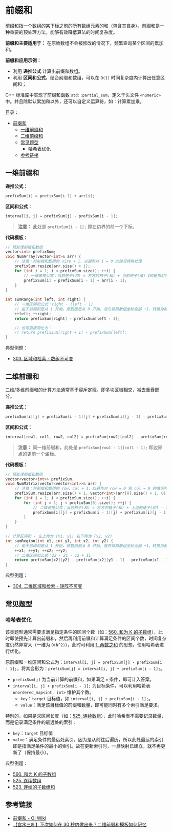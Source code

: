 # 前缀和

前缀和指一个数组的某下标之前的所有数组元素的和（包含其自身）。前缀和是一种重要的预处理方法，能够有效降低算法的时间复杂度。

**前缀和主要适用于：** 在原始数组不会被修改的情况下，频繁查询某个区间的累加和。

**前缀和应用示例：**

* 利用 **递推公式** 计算出前缀和数组。
* 利用 **区间和公式**，结合前缀和数组，可以在 `O(1)` 时间复杂度内计算出任意区间和；

C++ 标准库中实现了前缀和函数 `std::partial_sum`，定义于头文件 `<numeric>` 中。并且除默认累加和以外，还可以自定义运算符，如：计算累加乘。

目录：

- [前缀和](#前缀和)
  - [一维前缀和](#一维前缀和)
  - [二维前缀和](#二维前缀和)
  - [常见题型](#常见题型)
    - [哈希表优化](#哈希表优化)
  - [参考链接](#参考链接)

## 一维前缀和

**递推公式：**

```C++
prefixSum[i] = prefixSum[i-1] + arr[i];
```

**区间和公式：**

```C++
interval[i, j] = prefixSum[j] - prefixSum[i - 1];
```

> **注意：** 此处是 `prefixSum[i - 1];` 即左边界的前一个下标。

**代码模板：**

```C++
// 预处理前缀和数组
vector<int> prefixSum;
void NumArray(vector<int>& arr) {
    // 注意：将前缀和数组的 size + 1，以避免对 i = 0 的情况特殊处理
    prefixSum.resize(arr.size() + 1);
    for (int i = 1; i < prefixSum.size(); ++i) {
        // 一维递推公式：当前格子(和) = 左方的格子(和) + 当前格子(值)【和是指对应的前缀和，值是指原数组中的值】
        prefixSum[i] = prefixSum[i - 1] + arr[i - 1];
    }
}
    
int sumRange(int left, int right) {
    // 一维区间和公式：right - (left - 1)
    // 由于前缀和是从 1 开始，原数组是从 0 开始，故先将原数组坐标全部 +1，转换为前缀和坐标
    ++left; ++right;
    return prefixSum[right] - prefixSum[left - 1];

    // 也可直接简化为：
    // return prefixSum[right + 1] - prefixSum[left];
}
```

典型例题：

* [303. 区域和检索 - 数组不可变](https://leetcode-cn.com/problems/range-sum-query-immutable/)

## 二维前缀和

二维/多维前缀和的计算方法通常基于容斥定理。即多块区域相交，减去重叠部分。

**递推公式：**

```C++
prefixSum[i][j] = prefixSum[i - 1][j] + prefixSum[i][j - 1] - prefixSum[i - 1][j - 1] + arr[i][j];
```

**区间和公式：**

```C++
interval[row1, col1, row2, col2] = prefixSum[row2][col2] - prefixSum[row2][col1 - 1] - prefixSum[row1 - 1][col2] + prefixSum[row1 - 1][col1 - 1];
```

> **注意：** 同一维前缀和，此处是 `prefixSum[row1 - 1][col1 - 1];` 即边界点的更前一个坐标。

**代码模板：**

```C++
// 预处理前缀和数组
vector<vector<int>> prefixSum;
void NumMatrix(vector<vector<int>>& arr) {
    // 注意：将前缀和数组的 row、col + 1，以避免对 row = 0 和 col = 0 的情况特殊处理
    prefixSum.resize(arr.size() + 1, vector<int>(arr[0].size() + 1, 0));
    for (int i = 1; i < prefixSum.size(); ++i) {
        for (int j = 1; j < prefixSum[0].size(); ++j) {
            // 二维递推公式：当前格子(和) = 左方的格子(和) + 上边的格子(和) - 左上角的格子(和) + 当前格子(值)【和是指对应的前缀和，值是指原数组中的值】
            prefixSum[i][j] = prefixSum[i - 1][j] + prefixSum[i][j - 1] - prefixSum[i - 1][j - 1] + arr[i - 1][j - 1];
        }
    }
}
    
// 计算区间和 - 左上角为 (x1, y1) 右下角为 (x2, y2)
int sumRegion(int x1, int y1, int x2, int y2) {
    // 由于前缀和是从 1 开始，原数组是从 0 开始，故先将原数组坐标全部 +1，转换为前缀和坐标
    ++x1; ++y1; ++x2; ++y2;
    // 二维区间和公式：22 - 21 - 12 + 11
    return prefixSum[x2][y2] - prefixSum[x2][y1 - 1] - prefixSum[x1 - 1][y2] + prefixSum[x1 - 1][y1 - 1];
}
```

典型例题：

* [304. 二维区域和检索 - 矩阵不可变](https://leetcode-cn.com/problems/range-sum-query-2d-immutable/)

## 常见题型

### 哈希表优化

该类题型通常需要求满足指定条件的区间个数（如：[560. 和为 K 的子数组](https://leetcode-cn.com/problems/subarray-sum-equals-k/)），此时即使预先计算出前缀和，然后再利用前缀和计算满足条件的区间个数，时间复杂度仍然非常大（一维为 `O(N^2)`），此时可利用 [1. 两数之和](https://leetcode-cn.com/problems/two-sum/) 的思想，使用哈希表进行优化。

原前缀和一维区间和公式为：`interval[i, j] = prefixSum[j] - prefixSum[i - 1];`，将其变形为：`prefixSum[j] = interval[i, j] + prefixSum[i - 1];`。

* `prefixSum[j]` 为当前计算的前缀和，如果满足 `=` 条件，即可计入答案。
* `interval[i, j] + prefixSum[i - 1];` 为目标条件，可以利用哈希表 `unordered_map<int, int>` 维护其个数。
  * `key`：`target` 目标值，如 `interval[i, j] + prefixSum[i - 1];`。
  * `value`：满足该目标值的前缀和数量，即可能同时有多个索引满足要求。

特别的，如果是求区间长度（如：[525. 连续数组](https://leetcode-cn.com/problems/contiguous-array/)），此时哈希表不需要记录数量，而是记录满足条件的最远处的索引：

* `key`：`target` 目标值
* `value`：满足条件的最远处索引，因为是从前往后遍历，所以此处最远的索引即是指满足条件的最小的索引。故在更新索引时，一旦映射已建立，就不再更新了（保持最小）。

典型例题：

* [560. 和为 K 的子数组](https://leetcode-cn.com/problems/subarray-sum-equals-k/)
* [525. 连续数组](https://leetcode-cn.com/problems/contiguous-array/)
* [523. 连续的子数组和](https://leetcode-cn.com/problems/continuous-subarray-sum/)

## 参考链接

* [前缀和 - OI Wiki](https://oi-wiki.org/basic/prefix-sum/#_1)
* [【宫水三叶】下次如何在 30 秒内做出来？二维前缀和模板如何记忆](https://leetcode-cn.com/problems/range-sum-query-2d-immutable/solution/xia-ci-ru-he-zai-30-miao-nei-zuo-chu-lai-ptlo/)
